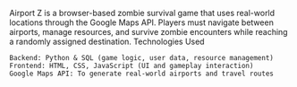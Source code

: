 Airport Z is a browser-based zombie survival game that uses real-world locations through the Google Maps API. Players must navigate between airports, manage resources, and survive zombie encounters while reaching a randomly assigned destination.
Technologies Used

    Backend: Python & SQL (game logic, user data, resource management)
    Frontend: HTML, CSS, JavaScript (UI and gameplay interaction)
    Google Maps API: To generate real-world airports and travel routes
